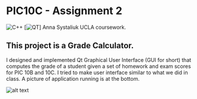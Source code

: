 # PIC10C - Assignment 2
![C++](https://img.shields.io/badge/C%2B%2B--green.svg)
[![QT](https://img.shields.io/badge/QT--brightgreen.svg)]
Anna Systaliuk
UCLA coursework.

## This project is a Grade Calculator.

I designed and implemented Qt Graphical User Interface (GUI for short) that computes the grade of a student given a set of homework and exam scores for PIC 10B and 10C. I tried to make user interface similar to what we did in class. A picture of application running is at the bottom.

![alt text](https://image.ibb.co/gttHNk/Screen_Shot_2017_06_13_at_9_29_38_AM.png)
